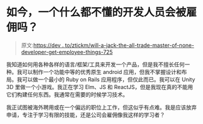 # 如今，一个什么都不懂的开发人员会被雇佣吗？

> 原文:[https://dev . to/ztickm/will-a-jack-the-all-trade-master-of-none-developer-get-employee-things-725](https://dev.to/ztickm/will-a-jack-of-all-trades-master-of-none-developer-get-hired-these-days-725)

我知道如何用各种各样的语言/框架/工具来开发一个产品，但是我不擅长任何一种。我可以制作一个功能中等的优秀原生 android 应用，但我不掌握设计和布局。我可以做一个最小的 Ruby on Rails 应用程序，但仅此而已。我可以在 Unity 3D 里做一个小游戏。我正在学习 Elm、JS 和 ReactJS，但是我现在真的不能用它们构建任何东西。我通常在需要的时候学习技术。

我正试图被海外聘用或在一个偏远的职位上工作，但这似乎有点难。我是应该放弃申请，专注于学习有限的技能，还是公司会雇佣像我这样的学习者？